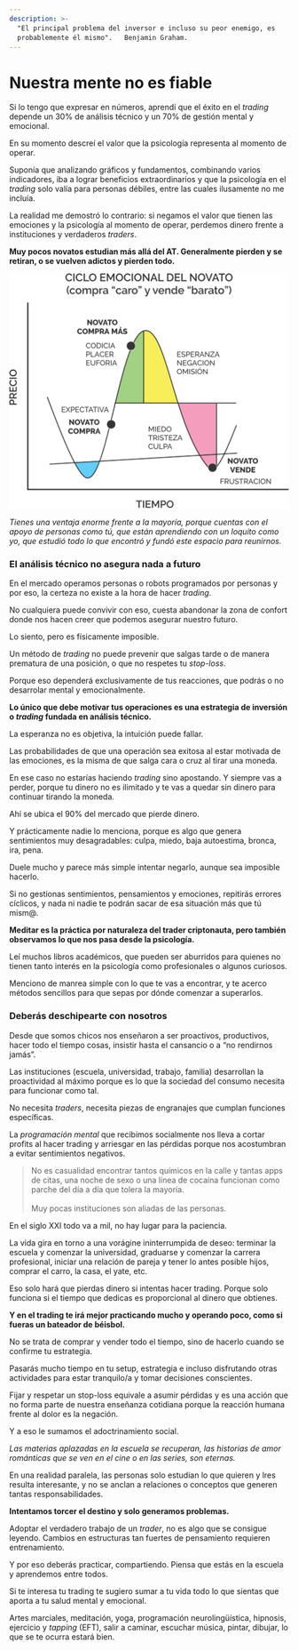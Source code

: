 ```yaml
---
description: >-
  "El principal problema del inversor e incluso su peor enemigo, es
  probablemente él mismo".   Benjamin Graham.
---
```


# Nuestra mente no es fiable

Si lo tengo que expresar en números, aprendí que el éxito en el _trading_ depende un 30% de análisis técnico y un 70% de gestión mental y emocional.

En su momento descreí el valor que la psicología representa al momento de operar.

Suponía que analizando gráficos y fundamentos, combinando varios indicadores, iba a lograr beneficios extraordinarios y que la psicología en el _trading_ solo valía para personas débiles, entre las cuales ilusamente no me incluía.

La realidad me demostró lo contrario: si negamos el valor que tienen las emociones y la psicología al momento de operar, perdemos dinero frente a instituciones y verdaderos _traders_.

**Muy pocos novatos estudian más allá del AT. Generalmente pierden y se retiran, o se vuelven adictos y pierden todo.**

![Ciclo emocional del novato (“compra caro y vende barato”).](../../.gitbook/assets/00033.jpeg)

_Tienes una ventaja enorme frente a la mayoría, porque cuentas con el apoyo de personas como tú, que están aprendiendo con un loquito como yo, que estudió todo lo que encontró y fundó este espacio para reunirnos._

### El análisis técnico no asegura nada a futuro

En el mercado operamos personas o robots programados por personas y por eso, la certeza no existe a la hora de hacer _trading_.

No cualquiera puede convivir con eso, cuesta abandonar la zona de confort donde nos hacen creer que podemos asegurar nuestro futuro.

Lo siento, pero es físicamente imposible.

Un método de _trading_ no puede prevenir que salgas tarde o de manera prematura de una posición, o que no respetes tu _stop-loss_.

Porque eso dependerá exclusivamente de tus reacciones, que podrás o no desarrolar mental y emocionalmente.

**Lo único que debe motivar tus operaciones es una estrategia de inversión o **_**trading**_** fundada en análisis técnico.**

La esperanza no es objetiva, la intuición puede fallar.

Las probabilidades de que una operación sea exitosa al estar motivada de las emociones, es la misma de que salga cara o cruz al tirar una moneda.

En ese caso no estarías haciendo _trading_ sino apostando. Y siempre vas a perder, porque tu dinero no es ilimitado y te vas a quedar sin dinero para continuar tirando la moneda.

&#x20;Ahí se ubica el 90% del mercado que pierde dinero.

Y prácticamente nadie lo menciona, porque es algo que genera sentimientos muy desagradables: culpa, miedo, baja autoestima, bronca, ira, pena.

Duele mucho y parece más simple intentar negarlo, aunque sea imposible hacerlo.

Si no gestionas sentimientos, pensamientos y emociones, repitirás errores cíclicos, y nada ni nadie te podrán sacar de esa situación más que tú mism@.

**Meditar es la práctica por naturaleza del trader criptonauta, pero también observamos lo que nos pasa desde la psicología.**

Leí muchos libros académicos, que pueden ser aburridos para quienes no tienen tanto interés en la psicología como profesionales o algunos curiosos.

Menciono de manrea simple con lo que te vas a encontrar, y te acerco métodos sencillos para que sepas por dónde comenzar a superarlos.

### Deberás deschipearte con nosotros

Desde que somos chicos nos enseñaron a ser proactivos, productivos, hacer todo el tiempo cosas, insistir hasta el cansancio o a “no rendirnos jamás”.

Las instituciones (escuela, universidad, trabajo, familia) desarrollan la proactividad al máximo porque es lo que la sociedad del consumo necesita para funcionar como tal.&#x20;

No necesita _traders_, necesita piezas de engranajes que cumplan funciones específicas.

La _programación mental_ que recibimos socialmente nos lleva a cortar profits al hacer trading y arriesgar en las pérdidas porque nos acostumbran a evitar sentimientos negativos.

> No es casualidad encontrar tantos químicos en la calle y tantas apps de citas, una noche de sexo o una línea de cocaína funcionan como parche del día a día que tolera la mayoría.\
> \
> Muy pocas instituciones son aliadas de las personas.

En el siglo XXI todo va a mil, no hay lugar para la paciencia.

La vida gira en torno a una vorágine ininterrumpida de deseo: terminar la escuela y comenzar la universidad, graduarse y comenzar la carrera profesional, iniciar una relación de pareja y tener lo antes posible hijos, comprar el carro, la casa, el yate, etc.

Eso solo hará que pierdas dinero si intentas hacer trading. Porque solo funciona si el tiempo que dedicas es proporcional al dinero que obtienes.

**Y en el trading te irá mejor practicando mucho y operando poco, como si fueras un bateador de béisbol.**

No se trata de comprar y vender todo el tiempo, sino de hacerlo cuando se confirme tu estrategia.&#x20;

Pasarás mucho tiempo en tu setup, estrategia e incluso disfrutando otras actividades para estar tranquilo/a y tomar decisiones conscientes.

Fijar y respetar un stop-loss equivale a asumir pérdidas y es una acción que no forma parte de nuestra enseñanza cotidiana porque la reacción humana frente al dolor es la negación.

Y a eso le sumamos el adoctrinamiento social.

_Las materias aplazadas en la escuela se recuperan, las historias de amor románticas que se ven en el cine o en las series, son eternas._

En una realidad paralela, las personas solo estudian lo que quieren y lres resulta interesante, y no se anclan a relaciones o conceptos que generen tantas responsabilidades.

**Intentamos torcer el destino y solo generamos problemas.**

Adoptar el verdadero trabajo de un _trader_, no es algo que se consigue leyendo. Cambios en estructuras tan fuertes de pensamiento requieren entrenamiento.

Y por eso deberás practicar, compartiendo. Piensa que estás en la escuela y aprendemos entre todos.

Si te interesa tu trading te sugiero sumar a tu vida todo lo que sientas que aporta a tu salud mental y emocional.

Artes marciales, meditación, yoga, programación neurolingüística, hipnosis, ejercicio y _tapping_ (EFT), salir a caminar, escuchar música, pintar, dibujar, lo que se te ocurra estará bien.&#x20;
